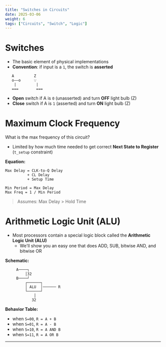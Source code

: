 ```yaml
---
title: "Switches in Circuits"
date: 2025-03-06
weight: 6
tags: ["Circuits", "Switch", "Logic"]
---
```


# Switches

- The basic element of physical implementations  
- **Convention**: if input is a `1`, the switch is **asserted**

```
   A         Z
   o——o      💡
    |         |
   ===        ===
```
- **Open** switch if A is `0` (unasserted) and turn **OFF** light bulb (Z)  
- **Close** switch if A is `1` (asserted) and turn **ON** light bulb (Z)  


# Maximum Clock Frequency

What is the max frequency of this circuit?

- Limited by how much time needed to get correct **Next State to Register** (`t_setup` constraint)

**Equation:**

```
Max Delay = CLK-to-Q Delay  
          + CL Delay  
          + Setup Time

Min Period = Max Delay  
Max Freq = 1 / Min Period
```

> Assumes: Max Delay > Hold Time

# Arithmetic Logic Unit (ALU)


- Most processors contain a special logic block called the **Arithmetic Logic Unit (ALU)**
  - We'll show you an easy one that does ADD, SUB, bitwise AND, and bitwise OR

**Schematic:**

```
     A────┐
         │32
     B────┘
         ┌──────┐
         │ ALU  │────── R
         └──────┘
             │
            32
```

**Behavior Table:**

- when `S=00`, `R = A + B`
- when `S=01`, `R = A - B`
- when `S=10`, `R = A AND B`
- when `S=11`, `R = A OR B`

---